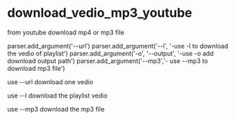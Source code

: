 # download_vedio_mp3_youtube
from youtube download mp4 or mp3 file

parser.add_argument('--url')
parser.add_argument('--l', '-use -l to download the vedio of playlist')
parser.add_argument('-o', '--output', '-use -o add download output path')
parser.add_argument('--mp3','- use --mp3 to download mp3 file')


use --url download one vedio

use --l download the playlist vedio

use --mp3 download the mp3 file 
